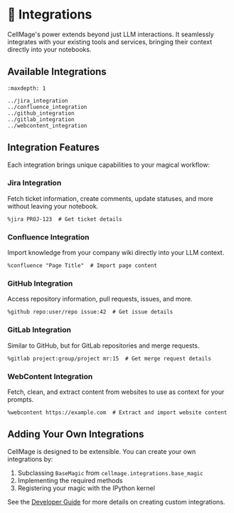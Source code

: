 # 🔌 Integrations

CellMage's power extends beyond just LLM interactions. It seamlessly integrates with your existing tools and services, bringing their context directly into your notebooks.

## Available Integrations

```{toctree}
:maxdepth: 1

../jira_integration
../confluence_integration
../github_integration
../gitlab_integration
../webcontent_integration
```

## Integration Features

Each integration brings unique capabilities to your magical workflow:

### Jira Integration

Fetch ticket information, create comments, update statuses, and more without leaving your notebook.

```ipython
%jira PROJ-123  # Get ticket details
```

### Confluence Integration

Import knowledge from your company wiki directly into your LLM context.

```ipython
%confluence "Page Title"  # Import page content
```

### GitHub Integration

Access repository information, pull requests, issues, and more.

```ipython
%github repo:user/repo issue:42  # Get issue details
```

### GitLab Integration

Similar to GitHub, but for GitLab repositories and merge requests.

```ipython
%gitlab project:group/project mr:15  # Get merge request details
```

### WebContent Integration

Fetch, clean, and extract content from websites to use as context for your prompts.

```ipython
%webcontent https://example.com  # Extract and import website content
```

## Adding Your Own Integrations

CellMage is designed to be extensible. You can create your own integrations by:

1. Subclassing `BaseMagic` from `cellmage.integrations.base_magic`
2. Implementing the required methods
3. Registering your magic with the IPython kernel

See the [Developer Guide](../developer/index.md) for more details on creating custom integrations.
